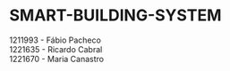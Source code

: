 # SMART-BUILDING-SYSTEM
1211993 - Fábio Pacheco<br>
1221635 - Ricardo Cabral<br>
1221670 - Maria Canastro

